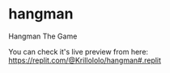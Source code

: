 # hangman
Hangman The Game


You can check it's live preview from here:
https://replit.com/@Krillololo/hangman#.replit
